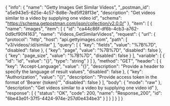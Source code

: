{
  "info": {
    "name": "Getty Images Get Similar Videos",
    "_postman_id": "a5e943e5-625e-4c57-8d8e-7ed5ff28f13e",
    "description": "Get videos similar to a video by supplying one video id",
    "schema": "https://schema.getpostman.com/json/collection/v2.0.0/"
  },
  "item": [
    {
      "name": "images",
      "item": [
        {
          "id": "ca44c86f-df6b-4cb3-a762-0d9cf90f4163",
          "name": "Videos_GetSimilarVideos",
          "request": {
            "url": {
              "protocol": "http",
              "host": "api.gettyimages.com",
              "path": [
                "v3/videos/:id/similar"
              ],
              "query": [
                {
                  "key": "fields",
                  "value": "%7B%7D",
                  "disabled": false
                },
                {
                  "key": "page",
                  "value": "%7B%7D",
                  "disabled": false
                },
                {
                  "key": "page_size",
                  "value": "%7B%7D",
                  "disabled": false
                }
              ],
              "variable": [
                {
                  "id": "id",
                  "value": "{}",
                  "type": "string"
                }
              ]
            },
            "method": "GET",
            "header": [
              {
                "key": "Accept-Language",
                "value": "{}",
                "description": "Provide a header to specify the language of result values",
                "disabled": false
              },
              {
                "key": "Authorization",
                "value": "{}",
                "description": "Provide access token in the format of 'Bearer {token}'",
                "disabled": false
              }
            ],
            "body": {
              "mode": "raw"
            },
            "description": "Get videos similar to a video by supplying one video id"
          },
          "response": [
            {
              "status": "OK",
              "code": 200,
              "name": "Response_200",
              "id": "6be43e01-37f5-4424-974e-257d0e434be3"
            }
          ]
        }
      ]
    }
  ]
}